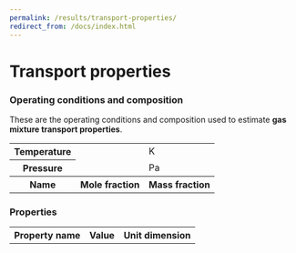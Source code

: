 ```yaml
---
permalink: /results/transport-properties/
redirect_from: /docs/index.html
---
```

# **Transport properties**
### **Operating conditions and composition**
These are the operating conditions and composition used to estimate **gas mixture transport properties**.
<table class="table table-striped" id="input-table">
  <tbody>
    <tr>
      <th scope="row">Temperature <i class="fa-regular fa-temperature-three-quarters"></i></th>
      <td id="T"></td>
      <td>K</td>
    </tr>
    <tr>
      <th scope="row">Pressure <i class="fa-regular fa-gauge"></i></th>
      <td id="P"></td>
      <td>Pa</td>
    </tr>
    <tr>
      <th scope="row">Name <i class="fa-regular fa-atom"></i></th>
      <th >Mole fraction <i class="fa-regular fa-chart-pie"></i></th>
      <th >Mass fraction <i class="fa-regular fa-chart-pie"></i></th>
    </tr>
  </tbody>
</table>

### **Properties**
<table class="table table-striped" id="output-table">
  <tbody>
    <tr>
      <th scope="row">Property name <i class="fa-regular fa-vial"></i></th>
      <th>Value <i class="fa-regular fa-chart-line"></i></th>
      <th>Unit dimension <i class="fa-regular fa-scale-balanced"></i></th>
    </tr>
  </tbody>
</table>